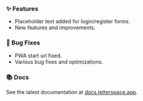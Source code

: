### ✨ Features

- Placeholder text added for login/register forms.
- New features and improvements.

### 🐛 Bug Fixes

- PWA start url fixed.
- Various bug fixes and optimizations.

### 📚 Docs

See the latest documentation at [docs.letterspace.app](https://docs.letterspace.app).
